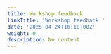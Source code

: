 ```yaml
---
title: Workshop feedback
linkTitle: 'Workshop feedback '
date: '2025-04-24T16:18:00Z'
weight: 0
description: No content
---
```



